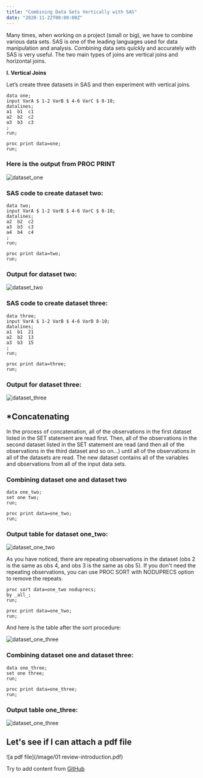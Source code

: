 ```yaml
---
title: "Combining Data Sets Vertically with SAS"
date: "2020-11-22T00:00:00Z"
---
```

Many times, when working on a project (small or big), we have to combine various data sets. SAS is one of the leading languages used for data manipulation and analysis. Combining data sets quickly and accurately with SAS is very useful.
The two main types of joins are vertical joins and horizontal joins.


__I.	Vertical Joins__


Let’s create three datasets in SAS and then experiment with vertical joins. <!--more-->
```SAS
data one;
input VarA $ 1-2 VarB $ 4-6 VarC $ 8-10;
datalines;
a1  b1  c1
a2  b2  c2
a3  b3  c3
;
run;

proc print data=one;
run;
```
### Here is the output from PROC PRINT


![dataset_one](/image/dataset_one.png "Is it working?")

### SAS code to create dataset two:

```SAS
data two;
input VarA $ 1-2 VarB $ 4-6 VarC $ 8-10;
datalines;
a2  b2  c2
a3  b3  c3
a4  b4  c4
;
run;

proc print data=two;
run;
```

### Output for dataset two:

![dataset_two](/image/dataset_two.png)

### SAS code to create dataset three:

```SAS
data three;
input VarA $ 1-2 VarB $ 4-6 VarD 8-10;
datalines;
a1  b1  21
a2  b2  13
a3  b3  15
;
run;

proc print data=three;
run;
```

### Output for dataset three:

![dataset_three](/image/dataset_three.png)

##	*__Concatenating__

In the process of concatenation, all of the observations in the first dataset listed in the SET statement are read first. Then, all of the observations in the second dataset listed in the SET statement are read (and then all of the observations in the third dataset and so on...) until all of the observations in all of the datasets are read. The new dataset contains all of the variables and observations from all of the input data sets.  

### Combining dataset one and dataset two

```SAS
data one_two;
set one two;
run;

proc print data=one_two;
run;
```

### Output table for dataset one_two:

![dataset_one_two](/image/dataset_one_two.png)

As you have noticed, there are repeating observations in the dataset (obs 2 is the same as obs 4, and obs 3 is the same as obs 5). If you don't need the repeating observations, you can use PROC SORT with NODUPRECS option to remove the repeats. 

```sas
proc sort data=one_two noduprecs;
by _all_;
run;

proc print data=one_two;
run;
```
And here is the table after the sort procedure:

![dataset_one_three](/image/ds_one_two_sorted_noduprecs.png)

### Combining dataset one and dataset three:

```SAS
data one_three;
set one three;
run;

proc print data=one_three;
run;
```

### Output table one_three:

![dataset_one_three](/image/dataset_one_three.png)

## Let's see if I can attach a pdf file

![a pdf file](/image/01 review-introduction.pdf)


Try to add content from [GitHub](https://github.com/FunWithData/notebooks/blob/master/Python%20Basics%20-%20Lab1.ipynb)
